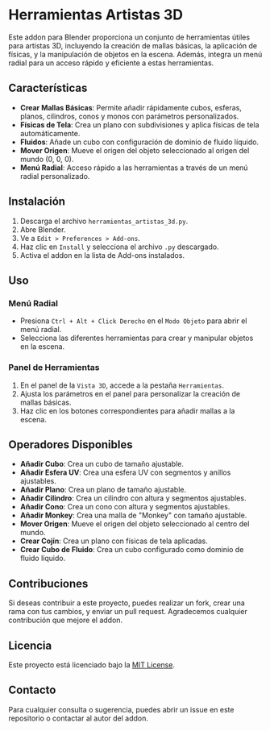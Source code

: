 # Herramientas Artistas 3D

Este addon para Blender proporciona un conjunto de herramientas útiles para artistas 3D, incluyendo la creación de mallas básicas, la aplicación de físicas, y la manipulación de objetos en la escena. Además, integra un menú radial para un acceso rápido y eficiente a estas herramientas.

## Características

- **Crear Mallas Básicas**: Permite añadir rápidamente cubos, esferas, planos, cilindros, conos y monos con parámetros personalizados.
- **Físicas de Tela**: Crea un plano con subdivisiones y aplica físicas de tela automáticamente.
- **Fluidos**: Añade un cubo con configuración de dominio de fluido líquido.
- **Mover Origen**: Mueve el origen del objeto seleccionado al origen del mundo (0, 0, 0).
- **Menú Radial**: Acceso rápido a las herramientas a través de un menú radial personalizado.

## Instalación

1. Descarga el archivo `herramientas_artistas_3d.py`.
2. Abre Blender.
3. Ve a `Edit > Preferences > Add-ons`.
4. Haz clic en `Install` y selecciona el archivo `.py` descargado.
5. Activa el addon en la lista de Add-ons instalados.

## Uso

### Menú Radial

- Presiona `Ctrl + Alt + Click Derecho` en el `Modo Objeto` para abrir el menú radial.
- Selecciona las diferentes herramientas para crear y manipular objetos en la escena.

### Panel de Herramientas

1. En el panel de la `Vista 3D`, accede a la pestaña `Herramientas`.
2. Ajusta los parámetros en el panel para personalizar la creación de mallas básicas.
3. Haz clic en los botones correspondientes para añadir mallas a la escena.

## Operadores Disponibles

- **Añadir Cubo**: Crea un cubo de tamaño ajustable.
- **Añadir Esfera UV**: Crea una esfera UV con segmentos y anillos ajustables.
- **Añadir Plano**: Crea un plano de tamaño ajustable.
- **Añadir Cilindro**: Crea un cilindro con altura y segmentos ajustables.
- **Añadir Cono**: Crea un cono con altura y segmentos ajustables.
- **Añadir Monkey**: Crea una malla de "Monkey" con tamaño ajustable.
- **Mover Origen**: Mueve el origen del objeto seleccionado al centro del mundo.
- **Crear Cojín**: Crea un plano con físicas de tela aplicadas.
- **Crear Cubo de Fluido**: Crea un cubo configurado como dominio de fluido líquido.

## Contribuciones

Si deseas contribuir a este proyecto, puedes realizar un fork, crear una rama con tus cambios, y enviar un pull request. Agradecemos cualquier contribución que mejore el addon.

## Licencia

Este proyecto está licenciado bajo la [MIT License](LICENSE).

## Contacto

Para cualquier consulta o sugerencia, puedes abrir un issue en este repositorio o contactar al autor del addon.
